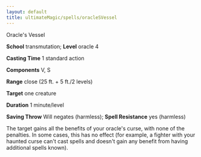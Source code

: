 ```yaml
---
layout: default
title: ultimateMagic/spells/oracleSVessel
---
```

Oracle's Vessel

**School** transmutation; **Level** oracle 4

**Casting Time** 1 standard action

**Components** V, S

**Range** close (25 ft. + 5 ft./2 levels)

**Target** one creature

**Duration** 1 minute/level

**Saving Throw** Will negates (harmless); **Spell Resistance** yes (harmless)

The target gains all the benefits of your oracle's curse, with none of the penalties. In some cases, this has no effect (for example, a fighter with your haunted curse can't cast spells and doesn't gain any benefit from having additional spells known).


